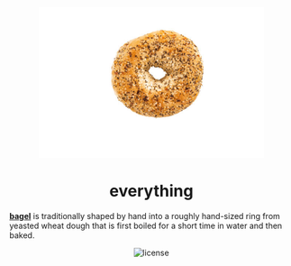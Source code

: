 <!-- markdownlint-disable-next-line -->
<p align="center">
  <a href="https://en.wikipedia.org/wiki/Bagel" rel="noopener" target="_blank"><img width="400" src="https://github.com/yabao0x5a/everything/blob/main/everything.jpg" alt="everything"></a>
</p>

<h1 align="center">everything</h1>

**[bagel](https://en.wikipedia.org/wiki/Bagel)** is traditionally shaped by hand into a roughly hand-sized ring from yeasted wheat dough that is first boiled for a short time in water and then baked. 

<div align="center">

![license](https://img.shields.io/badge/license-MIT-blue.svg)

</div>
